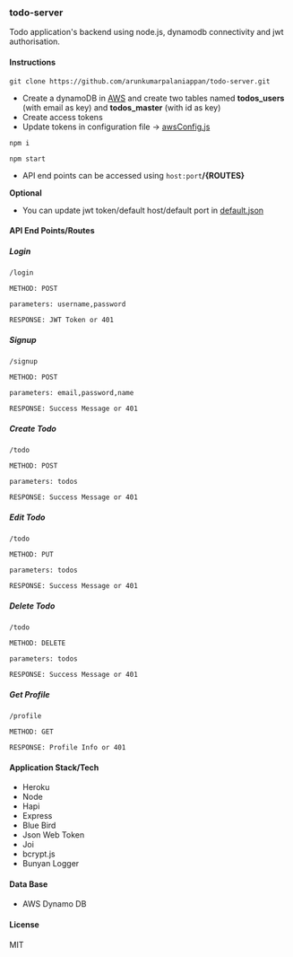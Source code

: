 ### todo-server

Todo application's backend using node.js, dynamodb connectivity and jwt authorisation.

#### Instructions 

`git clone https://github.com/arunkumarpalaniappan/todo-server.git`

- Create a dynamoDB in [AWS](https://aws.amazon.com) and create two tables named **todos_users** (with email as key) and **todos_master** (with id as key)
- Create access tokens
- Update tokens in configuration file -> [awsConfig.js](config/awsConfig.js)

`npm i`

`npm start`

- API end points can be accessed using `host:port`**/{ROUTES}**

**Optional**

- You can update jwt token/default host/default port in [default.json](config/default.json)


#### API End Points/Routes

##### Login
`/login`

`METHOD: POST`

`parameters: username,password`

`RESPONSE: JWT Token or 401`

##### Signup
`/signup`

`METHOD: POST`

`parameters: email,password,name`

`RESPONSE: Success Message or 401`

##### Create Todo
`/todo`

`METHOD: POST`

`parameters: todos`

`RESPONSE: Success Message or 401`

##### Edit Todo
`/todo`

`METHOD: PUT`

`parameters: todos`

`RESPONSE: Success Message or 401`

##### Delete Todo
`/todo`

`METHOD: DELETE`

`parameters: todos`

`RESPONSE: Success Message or 401`

##### Get Profile
`/profile`

`METHOD: GET`

`RESPONSE: Profile Info or 401`



#### Application Stack/Tech
- Heroku
- Node
- Hapi
- Express
- Blue Bird
- Json Web Token
- Joi
- bcrypt.js
- Bunyan Logger

#### Data Base
- AWS Dynamo DB

#### License
MIT


